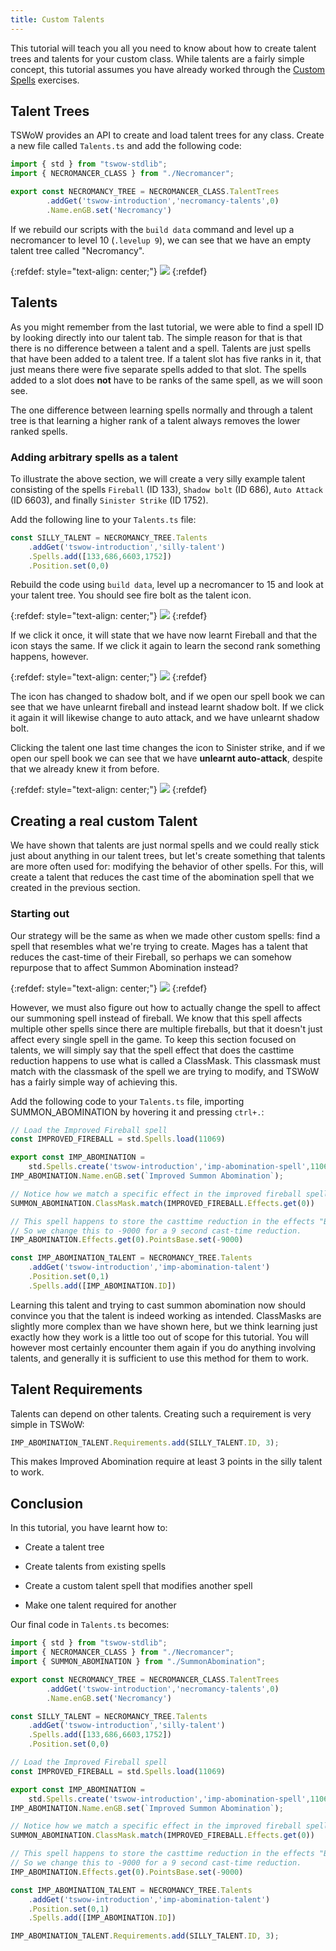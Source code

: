 ```yaml
---
title: Custom Talents
---
```


This tutorial will teach you all you need to know about how to create talent trees and talents for your custom class. While talents are a fairly simple concept, this tutorial assumes you have already worked through the [Custom Spells](5_CustomSpells.md) exercises.

## Talent Trees

TSWoW provides an API to create and load talent trees for any class. Create a new file called `Talents.ts` and add the following code:

```ts
import { std } from "tswow-stdlib";
import { NECROMANCER_CLASS } from "./Necromancer";

export const NECROMANCY_TREE = NECROMANCER_CLASS.TalentTrees
        .addGet('tswow-introduction','necromancy-talents',0)
        .Name.enGB.set('Necromancy')
```

If we rebuild our scripts with the `build data` command and level up a necromancer to level 10 (`.levelup 9`), we can see that we have an empty talent tree called "Necromancy".

{:refdef: style="text-align: center;"}
![](../necromancy-talents.png)
{:refdef}

## Talents
As you might remember from the last tutorial, we were able to find a spell ID by looking directly into our talent tab. The simple reason for that is that there is no difference between a talent and a spell. Talents are just spells that have been added to a talent tree. If a talent slot has five ranks in it, that just means there were five separate spells added to that slot. The spells added to a slot does **not** have to be ranks of the same spell, as we will soon see.

The one difference between learning spells normally and through a talent tree is that learning a higher rank of a talent always removes the lower ranked spells.

### Adding arbitrary spells as a talent

To illustrate the above section, we will create a very silly example talent consisting of the spells `Fireball` (ID 133), `Shadow bolt` (ID 686), `Auto Attack` (ID 6603), and finally `Sinister Strike` (ID 1752).

Add the following line to your `Talents.ts` file:

```ts
const SILLY_TALENT = NECROMANCY_TREE.Talents
    .addGet('tswow-introduction','silly-talent')
    .Spells.add([133,686,6603,1752])
    .Position.set(0,0)
```

Rebuild the code using `build data`, level up a necromancer to 15 and look at your talent tree. You should see fire bolt as the talent icon.

{:refdef: style="text-align: center;"}
![](../fireball-talent.png)
{:refdef}

If we click it once, it will state that we have now learnt Fireball and that the icon stays the same. If we click it again to learn the second rank something happens, however.

{:refdef: style="text-align: center;"}
![](../shadowbolt-talent.png)
{:refdef}

The icon has changed to shadow bolt, and if we open our spell book we can see that we have unlearnt fireball and instead learnt shadow bolt. If we click it again it will likewise change to auto attack, and we have unlearnt shadow bolt.

Clicking the talent one last time changes the icon to Sinister strike, and if we open our spell book we can see that we have **unlearnt auto-attack**, despite that we already knew it from before.

{:refdef: style="text-align: center;"}
![](../no-autoattack.png)
{:refdef}

## Creating a real custom Talent

We have shown that talents are just normal spells and we could really stick just about anything in our talent trees, but let's create something that talents are more often used for: modifying the behavior of other spells. For this, will create a talent that reduces the cast time of the abomination spell that we created in the previous section.

### Starting out

Our strategy will be the same as when we made other custom spells: find a spell that resembles what we're trying to create. Mages has a talent that reduces the cast-time of their Fireball, so perhaps we can somehow repurpose that to affect Summon Abomination instead?

{:refdef: style="text-align: center;"}
![](../imp-fireball.png)
{:refdef}

However, we must also figure out how to actually change the spell to affect our summoning spell instead of fireball. We know that this spell affects multiple other spells since there are multiple fireballs, but that it doesn't just affect every single spell in the game. To keep this section focused on talents, we will simply say that the spell effect that does the casttime reduction happens to use what is called a ClassMask. This classmask must match with the classmask of the spell we are trying to modify, and TSWoW has a fairly simple way of achieving this.

Add the following code to your `Talents.ts` file, importing SUMMON_ABOMINATION by hovering it and pressing `ctrl+.`:

```ts
// Load the Improved Fireball spell
const IMPROVED_FIREBALL = std.Spells.load(11069)

export const IMP_ABOMINATION =
    std.Spells.create('tswow-introduction','imp-abomination-spell',11069)
IMP_ABOMINATION.Name.enGB.set(`Improved Summon Abomination`);

// Notice how we match a specific effect in the improved fireball spell
SUMMON_ABOMINATION.ClassMask.match(IMPROVED_FIREBALL.Effects.get(0))

// This spell happens to store the casttime reduction in the effects "BasePoints" field
// So we change this to -9000 for a 9 second cast-time reduction.
IMP_ABOMINATION.Effects.get(0).PointsBase.set(-9000)

const IMP_ABOMINATION_TALENT = NECROMANCY_TREE.Talents
    .addGet('tswow-introduction','imp-abomination-talent')
    .Position.set(0,1)
    .Spells.add([IMP_ABOMINATION.ID])
```
Learning this talent and trying to cast summon abomination now should convince you that the talent is indeed working as intended. ClassMasks are slightly more complex than we have shown here, but we think learning just exactly how they work is a little too out of scope for this tutorial. You will however most certainly encounter them again if you do anything involving talents, and generally it is sufficient to use this method for them to work.

## Talent Requirements

Talents can depend on other talents. Creating such a requirement is very simple in TSWoW:

```ts
IMP_ABOMINATION_TALENT.Requirements.add(SILLY_TALENT.ID, 3);
```

This makes Improved Abomination require at least 3 points in the silly talent to work.

## Conclusion

In this tutorial, you have learnt how to:

- Create a talent tree

- Create talents from existing spells

- Create a custom talent spell that modifies another spell

- Make one talent required for another

Our final code in `Talents.ts` becomes:

```ts
import { std } from "tswow-stdlib";
import { NECROMANCER_CLASS } from "./Necromancer";
import { SUMMON_ABOMINATION } from "./SummonAbomination";

export const NECROMANCY_TREE = NECROMANCER_CLASS.TalentTrees
        .addGet('tswow-introduction','necromancy-talents',0)
        .Name.enGB.set('Necromancy')

const SILLY_TALENT = NECROMANCY_TREE.Talents
    .addGet('tswow-introduction','silly-talent')
    .Spells.add([133,686,6603,1752])
    .Position.set(0,0)

// Load the Improved Fireball spell
const IMPROVED_FIREBALL = std.Spells.load(11069)

export const IMP_ABOMINATION =
    std.Spells.create('tswow-introduction','imp-abomination-spell',11069)
IMP_ABOMINATION.Name.enGB.set(`Improved Summon Abomination`);

// Notice how we match a specific effect in the improved fireball spell
SUMMON_ABOMINATION.ClassMask.match(IMPROVED_FIREBALL.Effects.get(0))

// This spell happens to store the casttime reduction in the effects "BasePoints" field
// So we change this to -9000 for a 9 second cast-time reduction.
IMP_ABOMINATION.Effects.get(0).PointsBase.set(-9000)

const IMP_ABOMINATION_TALENT = NECROMANCY_TREE.Talents
    .addGet('tswow-introduction','imp-abomination-talent')
    .Position.set(0,1)
    .Spells.add([IMP_ABOMINATION.ID])

IMP_ABOMINATION_TALENT.Requirements.add(SILLY_TALENT.ID, 3);
```
